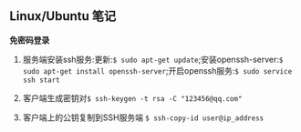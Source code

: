 ## Linux/Ubuntu 笔记

**免密码登录**

1. 服务端安装ssh服务:更新:`$ sudo apt-get update`;安装openssh-server:`$ sudo apt-get install openssh-server`;开启openssh服务:`$ sudo service ssh start`

2. 客户端生成密钥对`$ ssh-keygen -t rsa -C "123456@qq.com"`

3. 客户端上的公钥复制到SSH服务端 `$ ssh-copy-id user@ip_address`
